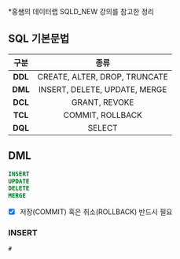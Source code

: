 *홍쌤의 데이터랩 SQLD_NEW 강의를 참고한 정리

## SQL 기본문법

구분|종류
:---:|:---:
**DDL** | CREATE, ALTER, DROP, TRUNCATE
**DML** | INSERT, DELETE, UPDATE, MERGE
**DCL** | GRANT, REVOKE
**TCL** | COMMIT, ROLLBACK
**DQL** | SELECT



## DML
```SQL
INSERT
UPDATE
DELETE
MERGE
```
- [x] 저장(COMMIT) 혹은 취소(ROLLBACK) 반드시 필요


### INSERT

```SQL
# 


```
